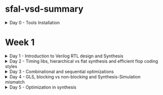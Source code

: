 # sfal-vsd-summary

<details>
	<summary>Day 0 - Tools Installation </summary>
	
# Day 0 - Tools Installation
## Yosys
A framework for Verilog RTL synthesis.
```
# Update package lists
sudo apt-get update

# Clone the Yosys repository
git clone [https://github.com/YosysHQ/yosys.git](https://github.com/YosysHQ/yosys.git)
cd yosys

# Install dependencies
sudo apt-get install build-essential clang bison flex \
	libreadline-dev gawk tcl-dev libffi-dev git \
	graphviz xdot pkg-config python3 libboost-system-dev \
	libboost-python-dev libboost-filesystem-dev zlib1g-dev

# Build and install
make config-gcc
make
sudo make install
```
## Icarus Verilog (iverilog)
A Verilog simulation and synthesis tool.
```
sudo apt-get update
sudo apt-get install iverilog
```
## GTKWave
A fully featured GTK+ based waveform viewer.
```
sudo apt-get update
sudo apt-get install gtkwave
```
## ngspice
A mixed-level/mixed-signal circuit simulator.
```
# First, download the tarball from [https://sourceforge.net/projects/ngspice/files/](https://sourceforge.net/projects/ngspice/files/)
# Then, run the following commands, replacing 'ngspice-XX' with the correct version number.
tar -zxvf ngspice-XX.tar.gz
cd ngspice-XX
mkdir release
cd release
../configure --with-x --with-readline=yes --disable-debug
make
sudo make install
```
## Magic
A VLSI layout tool.
```
# Install all dependencies at once
sudo apt-get install m4 tcsh csh libx11-dev tcl-dev tk-dev \
    libcairo2-dev mesa-common-dev libglu1-mesa-dev libncurses-dev

# Clone the repository
git clone [https://github.com/RTimothyEdwards/magic.git](https://github.com/RTimothyEdwards/magic.git)
cd magic

# Build and install
./configure
make
sudo make install
```
## OpenLANE
An automated RTL to GDSII flow that runs in a Docker environment.
```
1. Install Dependencies
sudo apt-get update
sudo apt-get upgrade
sudo apt install -y build-essential python3 python3-venv python3-pip make git
```
## 2. Install Docker
```
# Add Docker's official GPG key and set up the repository
sudo apt install apt-transport-https ca-certificates curl software-properties-common
curl -fsSL [https://download.docker.com/linux/ubuntu/gpg](https://download.docker.com/linux/ubuntu/gpg) | sudo gpg --dearmor -o /usr/share/keyrings/docker-archive-keyring.gpg
echo "deb [arch=amd64 signed-by=/usr/share/keyrings/docker-archive-keyring.gpg] [https://download.docker.com/linux/ubuntu](https://download.docker.com/linux/ubuntu) $(lsb_release -cs) stable" | sudo tee /etc/apt/sources.list.d/docker.list > /dev/null

# Install Docker Engine
sudo apt update
sudo apt install docker-ce docker-ce-cli containerd.io
```
## 3. Manage Docker Permissions
```
# Add your user to the 'docker' group to run commands without sudo
sudo groupadd docker
sudo usermod -aG docker $USER

# IMPORTANT: YOU MUST REBOOT YOUR SYSTEM NOW FOR THIS TO TAKE EFFECT
sudo reboot

# After rebooting, verify by running: docker run hello-world
```
## 4. Install OpenLANE
```
# Navigate to your home directory and clone the repository
cd $HOME
git clone [https://github.com/The-OpenROAD-Project/OpenLane.git](https://github.com/The-OpenROAD-Project/OpenLane.git)

# Go into the directory and build the environment
cd OpenLane
make

# Run the test set to ensure everything works
make test
```


  
# Day 0 - The Digital Chip Design and Verification Flow

This document outlines the standard process for taking an application from a high-level specification to a physical, manufactured microchip. The core principle is to create and verify the design at different levels of abstraction, ensuring the output remains consistent at every stage.

The ultimate goal is to ensure the final silicon chip's output (**O4**) matches the outputs from all previous stages of design and simulation (**O3**, **O2**, and **O1**).

`O4 == O3 == O2 == O1`



---

##  Stage 1: High-Level Modeling (Output O1)

Before designing any hardware, we first model the chip's intended application in a high-level language like C or C++. This model serves as a "golden reference" to ensure the logic is correct and meets the specification.

* **Goal:** Create a functional C model of the application's specification.
* **Process:**
    1.  The application logic is written in C.
    2.  A testbench, also in C, is created to provide inputs to the model and check its output.
    3.  The code is compiled using a standard C compiler (like GCC).
* **Verification:** The output from this stage is **O1**. We run the testbench to confirm that **O1** matches the expected result. This validates the core algorithm.

---

##  Stage 2: RTL Design (Output O2)

Once the high-level logic is confirmed, we create a "soft copy" of the hardware using a Hardware Description Language (HDL).

* **Goal:** Describe the hardware's behavior and structure in code.
* **Process:** The hardware design, including the processor and peripherals, is written in an HDL like Verilog or SystemVerilog. This is called the Register-Transfer Level (RTL) design.
* **Verification:** We run the same application from Stage 1 on a simulation of the RTL hardware. The output of this simulation is **O2**. The critical check here is to ensure `O2 == O1`. This proves that our hardware design correctly implements the application's logic.

---

##  Stage 3: Synthesis & SoC Integration (Output O3)

In this stage, the abstract RTL code is converted into a design made of actual logic gates, and all the chip's components are connected.

* **Goal:** Convert the RTL design into a gate-level netlist and integrate all components into a full System on a Chip (SoC).
* **Process:**
    1.  **Synthesis:** The RTL code is fed into a synthesis tool, which converts it into a **Gate Level Netlist**—a description using standard logic gates (AND, OR, etc.).
    2.  **Component Integration:** The synthesized netlist is combined with other essential blocks like **Macros** (reusable blocks like clock dividers) and **Analog IPs** (ADCs, PLLs).
    3.  **SoC Assembly:** All blocks are connected with General Purpose Input/Output (GPIOs) to create the complete SoC design.
* **Verification:** The application is run on a simulation of this final, integrated gate-level design. The output is **O3**. We must verify that `O3 == O2 == O1`.

---

##  Stage 4: Physical Design & Tapeout (GDSII)

This is where the digital design is transformed into a physical layout—a detailed blueprint for manufacturing.

* **Goal:** Create the final manufacturing file (**GDSII**).
* **Process:**
    1.  **Physical Design:** This involves **floorplanning** (arranging major blocks), **placement** (placing logic gates), and **routing** (drawing the metal wires to connect everything).
    2.  **GDSII Generation:** The final layout is saved in a GDSII file format, which is the blueprint sent to the factory (foundry).
    3.  **Final Checks:** The GDSII file undergoes rigorous checks like **DRC** (Design Rule Check) and **LVS** (Layout vs. Schematic).
* **Tapeout:** The process of sending the final, verified GDSII file to the manufacturing plant.

---

##  Stage 5: Chip Validation (Output O4)

After manufacturing, the physical chip is returned from the foundry. This is often called "Tape-in" or "Silicon Bring-up."

* **Goal:** Test the real silicon chip to ensure it works correctly.
* **Process:** The physical chip is placed on a test board, and the original C testbench is used to feed it inputs and measure its outputs.
* **Verification:** The output from the physical chip is **O4**. The final, ultimate verification is confirming that `O4 == O3 == O2 == O1`. If this holds true, the chip is ready for the market.

---

## Illustrative C Code Example (Stage 1)

Here is a simple example demonstrating Stage 1: creating a C model for a Multiply-Accumulate (MAC) application and testing it with a testbench.

### 1. `application_model.h` - The Header File
This file declares the function that our application model provides.
```c
#ifndef APPLICATION_MODEL_H
#define APPLICATION_MODEL_H

// This function represents the core logic of our application
int run_mac_operation(int a, int b, int c);

#endif // APPLICATION_MODEL_H
```
#### 2. `application_model.c` - The C Model
This file contains the actual C implementation of our application, which serves as the golden reference.
```
#include "application_model.h"

// Implementation of the MAC operation
// This is the "specification" or "golden reference" model
int run_mac_operation(int a, int b, int c) {
    int product = a * b;
    int result = product + c;
    return result;
}
```
### 3. `testbench.c` - The Testbench
This file tests our C model. It provides inputs, gets the output (O1), and compares it to a known correct answer.
```
#include <stdio.h>
#include "application_model.h"

int main() {
    // 1. Define test inputs
    int input_a = 10;
    int input_b = 5;
    int input_c = 20;

    // 2. Define the expected "golden" output for these inputs
    // Expected = (10 * 5) + 20 = 70
    int expected_o1 = 70;

    printf("--- C Testbench Running ---\n");
    printf("Inputs: a=%d, b=%d, c=%d\n", input_a, input_b, input_c);
    printf("Expected Output (O1): %d\n", expected_o1);

    // 3. Run the application model to get the actual output
    int actual_o1 = run_mac_operation(input_a, input_b, input_c);
    printf("Actual Output (O1) from C Model: %d\n", actual_o1);

    // 4. Verification Step: Compare actual output with expected output
    if (actual_o1 == expected_o1) {
        printf("VERIFICATION PASSED: actual_o1 == expected_o1\n");
    } else {
        printf("VERIFICATION FAILED: actual_o1 != expected_o1\n");
    }

    return 0;
}
```
### 4. `Makefile` - How to Compile
This file tells the `gcc` compiler how to build the final executable program.
```
# Makefile to compile the testbench and application model

# Compiler
CC = gcc

# Compiler flags
CFLAGS = -Wall -Werror

# Target executable name
TARGET = testbench

# Source files
SOURCES = testbench.c application_model.c

# Default rule to build the target
all: $(TARGET)

$(TARGET): $(SOURCES)
	$(CC) $(CFLAGS) -o $(TARGET) $(SOURCES)

# Rule to clean up generated files
clean:
	rm -f $(TARGET)
```
How to Run This Example
1. Save the four code blocks above into their respective files (`application_model.h`, `application_model.c`, `testbench.c`, `Makefile`).

2. Open a terminal in that directory.

3. Compile the code by running the `make` command:
```
make
```
### 4.Execute the compiled program:
```
./testbench
```
#### 5.You will see the following output, which confirms that the C model passed the test.
```
--- C Testbench Running ---
Inputs: a=10, b=5, c=20
Expected Output (O1): 70
Actual Output (O1) from C Model: 70
VERIFICATION PASSED: actual_o1 == expected_o1
```
</details>

# Week 1 

<details>
	<summary>Day 1 - Introduction to Verilog RTL design and Synthesis </summary>

#  Day 1 - Introduction to Verilog RTL design and Synthesis
This section provides an introduction to Verilog RTL design and synthesis, covering the basics of the open-source simulator iverilog, practical labs using iverilog and gtkwave, an introduction to Yosys and logic synthesis, and hands-on labs with Yosys and Sky130 PDKs.


## Introduction to open-source simulator iverilog

Icarus Verilog is an open-source Verilog simulator that allows for the simulation of digital circuits described in the Verilog Hardware Description Language (HDL). It is a valuable tool for debugging and verifying the functionality of your designs before they are synthesized into hardware. This section will cover the basics of installing and using iverilog to compile and simulate your Verilog code.

### RTL Simulation
RTL (Register Transfer Level) design verification is performed through simulation to ensure the design meets specifications. The simulator monitors input signal changes and re-evaluates outputs whenever changes are detected.

Key Tool: Iverilog - An open-source Verilog simulator used for design verification.

### Design and Testbench
#### Design
* Contains Verilog code that implements the required specifications
* Includes primary inputs and outputs
* Represents the actual hardware functionality
#### Testbench
* Setup for applying stimulus to verify the design
* Acts as a stimulus generator
* Contains logic to drive inputs to the design under test
* Monitors and verifies design outputs
Bidirectional relationship: testbench outputs feed design inputs, design outputs feed back to testbench


## Labs using iverilog and gtkwave

### Lab-1 Introduction to iverilog design test bench 
![](IMG/Lab1.png)

### Lab-2 Introduction iverilog gtkwave part1 

In these labs, you will get hands-on experience with iverilog and the GTKWave waveform viewer. You will learn how to write simple Verilog modules, create testbenches to verify their functionality, and use GTKWave to visualize the simulation results. This will help you understand the behavior of your designs and debug any issues.

For executing any Verilog file into the iverlog simulation 
```
$ iverilog <verilogfile> <testbench>
```
For Example
```
$ iverilog good_mux.v tb_good_mux.v
```

Executing this cmd a new file will be created named as a.out in the same folder 

![](IMG/lab2.1.png)




## Introduction to Yosys and Logic synthesis
Yosys is an open-source synthesis tool that converts your Verilog RTL code into a netlist, which is a description of the circuit in terms of logic gates. This section will introduce the fundamental concepts of logic synthesis, including how Yosys optimizes your design for area and performance.

## Labs using Yosys and Sky130 PDKs
These labs will guide you through the process of synthesizing your Verilog designs using Yosys and the Sky130 Process Design Kit (PDK). You will learn how to set up the synthesis flow, generate a netlist, and analyze the results. This will give you practical experience in preparing a design for fabrication.
</Details>


<Details>
<summary>Day 2 - Timing libs, hierarchical vs flat synthesis and efficient flop coding styles</summary>

# Day 2 - Timing libs, hierarchical vs flat synthesis and efficient flop coding styles
	This section focuses on timing libraries, the differences between hierarchical and flat synthesis approaches, and best practices for efficient flip-flop coding styles.

## Introduction to timing .libs
Timing libraries, or .lib files, are crucial for static timing analysis (STA). They contain detailed information about the timing characteristics of the standard cells used in your design. This section will explain the structure and content of these libraries and how they are used to verify that your design meets its timing requirements.

## Hierarchical vs Flat Synthesis
This section explores two different approaches to synthesis: hierarchical and flat. Hierarchical synthesis synthesizes each module of the design independently, which can be faster and easier to manage for large designs. Flat synthesis, on the other hand, synthesizes the entire design as a single unit, which can result in better optimization but may be more computationally intensive.

## Various Flop Coding Styles and optimization
The way you code your flip-flops in Verilog can have a significant impact on the performance and area of your synthesized circuit. This section will cover different coding styles for flip-flops and discuss how to write efficient and synthesizable code that meets your design goals.
</details>

<details>
<summary>Day 3 - Combinational and sequential optimizations</summary>
	
# Day 3 - Combinational and sequential optimizations

This section delves into the various optimization techniques used for both combinational and sequential logic during the synthesis process.

## Introduction to optimizations
Synthesis tools employ a wide range of optimization techniques to improve the quality of your design. This section provides an overview of these optimizations and explains how they help to reduce area, improve performance, and minimize power consumption.

## Combinational logic optimizations
This section focuses on optimization techniques specifically for combinational logic. Topics will include logic simplification, Boolean algebra, and other methods used to reduce the complexity of the circuit while preserving its functionality.

## Sequential logic optimizations
This section covers optimization techniques for sequential logic, such as state machine encoding, retiming, and clock gating. These techniques are used to improve the timing and power characteristics of your sequential circuits.

## Sequential optimizations for unused outputs
In some cases, the outputs of sequential elements may not be used by any other part of the design. This section will discuss how synthesis tools can identify and remove these unused outputs to reduce the overall area of the circuit.
</details>

<details>
	
<summary> Day 4 - GLS, blocking vs non-blocking and Synthesis-Simulation mismatch </summary>
	
# Day 4 - GLS, blocking vs non-blocking and Synthesis-Simulation mismatch
This section covers Gate-Level Simulation (GLS), the important distinction between blocking and non-blocking assignments, and the potential for mismatches between synthesis and simulation results.

## GLS, Synthesis-Simulation mismatch and Blocking/Non-blocking statements
Gate-Level Simulation (GLS) is a type of simulation that is performed on the synthesized netlist. It is used to verify the functionality and timing of the design after it has been optimized by the synthesis tool. This section will also discuss the critical difference between blocking (=) and non-blocking (<=) assignments in Verilog and how they can lead to synthesis-simulation mismatches if not used correctly.

## Labs on GLS and Synthesis-Simulation Mismatch
In these labs, you will perform Gate-Level Simulations on your synthesized designs and learn how to identify and debug synthesis-simulation mismatches. This will give you a deeper understanding of the importance of writing synthesizable Verilog code.

## Labs on synth-sim mismatch for blocking statement
These labs will focus specifically on how the use of blocking statements can lead to synthesis-simulation mismatches. You will see practical examples of this issue and learn how to avoid it in your own designs.
</details>

<details>

<summary>Day 5 - Optimization in synthesis</summary>
	
# Day 5 - Optimization in synthesis
This section explores advanced optimization techniques used in synthesis, focusing on control structures like if and case statements, as well as for loops and generate blocks.

## If Case constructs
This section will discuss how synthesis tools handle if and case statements in Verilog. You will learn how these constructs are translated into logic gates and how different coding styles can affect the quality of the synthesized circuit.

## Labs on "Incomplete If Case"
In these labs, you will learn about the concept of "incomplete if case" statements and how they can lead to the inference of latches in your design. You will see how to identify and fix these issues to ensure that your design is purely combinational.

## Labs on "Incomplete overlapping Case"
These labs will cover the topic of "incomplete overlapping case" statements. You will learn how these constructs can lead to unexpected behavior in your synthesized circuit and how to write your code to avoid these issues.

## for loop and for generate
This section will explore the use of for loops and generate blocks in Verilog. You will learn how these constructs can be used to create regular and scalable hardware structures and how they are handled by the synthesis tool.

## Labs on "for loop" and "for generate"
In these labs, you will get hands-on experience with for loops and generate blocks. You will learn how to use these constructs to create complex hardware designs and how to write efficient and synthesizable code.
</details>
